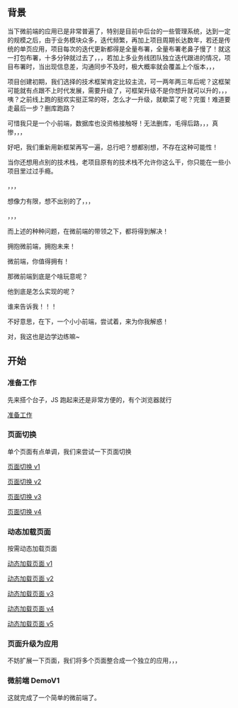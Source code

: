 ## 背景

当下微前端的应用已是非常普遍了，特别是目前中后台的一些管理系统，达到一定的规模之后，由于业务模块众多，迭代频繁，再加上项目周期长达数年，若还是传统的单页应用，项目每次的迭代更新都得是全量布署，全量布署老鼻子慢了！就这一打包布署，十多分钟就过去了，，，若加上多业务线团队独立迭代跟进的情况，项目布署时，当出现信息差，沟通同步不及时，极大概率就会覆盖上个版本，，，

项目创建初期，我们选择的技术框架肯定比较主流，可一两年两三年后呢？这框架可能就有点跟不上时代发展，需要升级了，可框架升级不是你想升就可以升的，，，咦？之前线上跑的挺欢实挺正常的呀，怎么才一升级，就歇菜了呢？完蛋！难道要走最后一步？删库跑路？

可惜我只是一个小前端，数据库也没资格接触呀！无法删库，毛得后路，，，真惨，，，

好吧，我们重新用新框架再写一遍，总行吧？想都别想，不存在这种可能性！

当你还想用点别的技术栈，老项目原有的技术栈不允许你这么干，你只能在一些小项目里过过手瘾。

，，，

想像力有限，想不出别的了，，，

，，，

而上述的种种问题，在微前端的带领之下，都将得到解决！

拥抱微前端，拥抱未来！

微前端，你值得拥有！

那微前端到底是个啥玩意呢？

他到底是怎么实现的呢？

谁来告诉我！！！

不好意思，在下，一个小小前端，尝试着，来为你我解惑！

对，我这也是边学边练嘛~

## 开始

### 准备工作

先来搭个台子，JS 跑起来还是非常方便的，有个浏览器就行

[准备工作](./doc/ch01/start.md)

### 页面切换

单个页面有点单调，我们来尝试一下页面切换

[页面切换 v1](./doc/ch01/page-change-v1.md)

[页面切换 v2](./doc/ch01/page-change-v2.md)

[页面切换 v3](./doc/ch01/page-change-v3.md)

[页面切换 v4](./doc/ch01/page-change-v4.md)

### 动态加载页面

按需动态加载页面

[动态加载页面 v1](./doc/ch01/page-change-async-v1.md)

[动态加载页面 v2](./doc/ch01/page-change-async-v2.md)

[动态加载页面 v3](./doc/ch01/page-change-async-v3.md)

[动态加载页面 v4](./doc/ch01/page-change-async-v4.md)

[动态加载页面 v5](./doc/ch01/page-change-async-v5.md)

### 页面升级为应用

不妨扩展一下页面，我们将多个页面整合成一个独立的应用，，，

### 微前端 DemoV1

这就完成了一个简单的微前端了。
